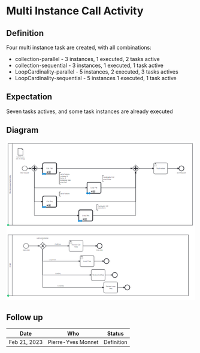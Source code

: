 # Multi Instance Call Activity

## Definition
Four multi instance task are created, with all combinations:
* collection-parallel - 3 instances, 1 executed, 2 tasks active
* collection-sequential - 3 instances, 1 executed, 1 task active
* LoopCardinality-parallel - 5 instances, 2 executed, 3 tasks actives  
* LoopCardinality-sequential - 5 instances 1 executed, 1 task active



## Expectation

Seven tasks actives, and some task instances are already executed

## Diagram
![alt text](MultiInstancesCallActivity.png "Multi instances Call Activity")

## Follow up


| Date         | Who   | Status       |
|--------------|-------|--------------|
| Feb 21, 2023 | Pierre-Yves Monnet | Definition   |
